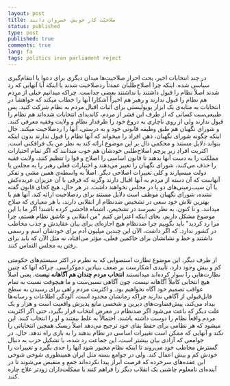 ```yaml
---
layout: post
title: ‌‌صلاحیّت کار خویش، خسروان دانند
status: published
type: post
published: true
comments: true
lang: fa
tags: politics iran parliament reject
---
```



<p class="justify">

در چند انتخابات اخیر، بحث احراز صلاحیت‌ها میدان دیگری برای دعوا یا انتقام‌گیری سیاسی شده. اینکه چرا اصلاح‌طلبان عمدتاً ردصلاحیت شدند یا اینکه آیا آنهایی که رد شدند اصلاً نظام را قبول داشتند یا نداشتند بعضی جداست. چراکه میدانیم خیلی از مردم هم نظام را قبول ندارند و رهبر هم اخیراً آشکارا آنها را خطاب میکند که خواهشاً در انتخابات به مثابه‌ی یک ابزار پوپولیستی برای اثبات اقبال مردم به نظام شرکت کنید. پس طبیعی‌ست کسانی که از طرف این قشر از مردم، کاندیدای انتخابات شده‌اند هم نظام را قبول ندارند ولی از روی ناچاری به دروغ خود را طرفدار نظام و ولایت وفقیه معرفی کنند. و شورای نگهبان هم طبق وظیفه قانونی خود و به درستی، آنها را ردصلاحیت میکند. حال اینکه چگونه شورای نگهبان، ذهن افراد را میخواند که آنها نظام را قبول ندارند بدون اینکه بتواند دلایل مستند و محکمی دال بر این موضوع ارائه کند به نظر من یک فرافکنی است. اکثریت افرادِ زیر پرچم اصلاح‌طلبی خودشان هم خوب میدانند که اگر تمام اختیارات مملکت را به دست آنها بدهند تا قانون اساسی را اصلاح و قوا را تنظیم کنند، ولایت فقیه را حذف می‌کنند، شورای نگهبان را تغییر می‌دهند و اختیارات فعلی رهبر را به مجلس یا دولت میسپارند و کلی تغییرات اصلاحی دیگر. اصلاً به واسطه‌ی همین مشی و تفکر آنهاست که آن دسته از مردم به آنها اقبال دارند وگرنه که فرقی با آن عزیزان عربده‌کش یا آن سیب‌زمینی‌های دو پا در مجلس نخواهند داشت. در هر حال، هیچ کجای قانون گفته نشده، شورای نگهبان موظف است دلایل مستند برای ردصلاحیت ارائه کند. آنها هم با بهترین تلاش خود سعی در تشخیص ضدنظام از انقلابی دارند، با هر معیاری که صلاح میدانند. و تا کنون، به نظر نمیرسد در تشخیص، اشتباه فاحشی کرده باشند! اگر ما با این موضوع مشکل داریم، بجای اینکه اعتراض کنیم "من انقلابی و عاشق نظام هستم، چرا مرا رد کردید" باید بگوییم چرا ضدنظام هیچ اجازه‌ای برای بیان عقایدش و جذب مخاطب در کشور ندارد. که اگر داشت، الآن این چندین میلیون آدم برای خودشان اسم و رسمی داشتند و خط و نشانشان برای حاکمین فعلی، مؤثر می‌افتاد، نه مثل الآن که باید برای رفتن به مجلس التماس کنند.
<br><br>
از طرف دیگر، این موضوع نظارت استصوابی که به نظرم در اکثر سیستم‌های حکومتی کم و بیش وجود دارد، تأییدی آشکارست بر ضعف بنیادین دموکراسی. چراکه آنها که چنین نظارت‌هایی را سوار کرده‌اند میدانستند <b>انتخاب مردم چندان هم آگاهانه نیست.</b> یعنی اصلاً هیچ انتخابی کاملاً آگاهانه نیست، چون آگاهی نسبی‌ست و ما هیچوقت نسبت به تمام عواقب تصمیم خود آگاه نخواهیم بود. و اکثریت مردم راهی برای رسیدن به سطح قابل‌قبولی از آگاهی ندارند چراکه زمانشان محدود است، آلودگی اطلاعات و رسانه‌ها بیداد می‌کند، پیش‌قضاوت‌های دیرین و شخصی مانع پذیرش واقعیت است و هزار و یک علت دیگر که باعث می‌شود اگر ضدنظام در معرض انتخاب قرار بگیرد، حتی اگر اکثریت مردم واقعاً نظام را دوست داشته باشند، احتمالاً به غلط بیفتند و او را انتخاب کنند. این میشود که هر نظامی برای حفظ بقای خود ترجیح می‌دهد اصلاً ریسک همچین انتخاباتی را نکند و آنهایی که ممکن است تغییرات اساسی در نظام بدهند را به بازی راه ندهد. حال، در جوامعی که آزادی بیان بیشتر است، این جماعت رد شده، با تشکیل حزب به دنبال گسترش مخاطب خود می‌روند تا اینکه نظام مجبور شود آنها را جدی بگیرد و تغییرات را خودش کم و بیش اعمال کند. ولی در جوامع بسته مثل ایران همینطوری شوخی شوخی این عقده‌های سرخرده که فرصت ابراز پیدا نکرده‌اند جمع و منقبض می‌شوند تا در آینده‌ای نامعلوم چاشنی یک انقلاب دیگر را فراهم کنند یا ممکلت‌داران زودتر علاج چاره کنند.


</p>

